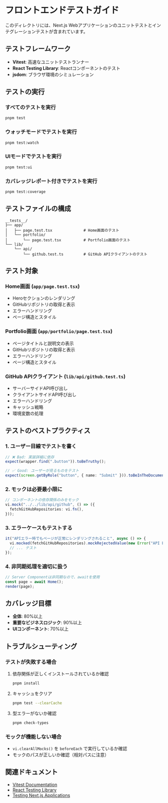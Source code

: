 # フロントエンドテストガイド

このディレクトリには、Next.js Webアプリケーションのユニットテストとインテグレーションテストが含まれています。

## テストフレームワーク

- **Vitest**: 高速なユニットテストランナー
- **React Testing Library**: Reactコンポーネントのテスト
- **jsdom**: ブラウザ環境のシミュレーション

## テストの実行

### すべてのテストを実行

```bash
pnpm test
```

### ウォッチモードでテストを実行

```bash
pnpm test:watch
```

### UIモードでテストを実行

```bash
pnpm test:ui
```

### カバレッジレポート付きでテストを実行

```bash
pnpm test:coverage
```

## テストファイルの構成

```
__tests__/
├── app/
│   ├── page.test.tsx              # Home画面のテスト
│   └── portfolio/
│       └── page.test.tsx          # Portfolio画面のテスト
└── lib/
    └── api/
        └── github.test.ts         # GitHub APIクライアントのテスト
```

## テスト対象

### Home画面 (`app/page.test.tsx`)

- Heroセクションのレンダリング
- GitHubリポジトリの取得と表示
- エラーハンドリング
- ページ構造とスタイル

### Portfolio画面 (`app/portfolio/page.test.tsx`)

- ページタイトルと説明文の表示
- GitHubリポジトリの取得と表示
- エラーハンドリング
- ページ構造とスタイル

### GitHub APIクライアント (`lib/api/github.test.ts`)

- サーバーサイドAPI呼び出し
- クライアントサイドAPI呼び出し
- エラーハンドリング
- キャッシュ戦略
- 環境変数の処理

## テストのベストプラクティス

### 1. ユーザー目線でテストを書く

```typescript
// ❌ Bad: 実装詳細に依存
expect(wrapper.find(".button")).toBeTruthy();

// ✅ Good: ユーザーが見るものをテスト
expect(screen.getByRole("button", { name: "Submit" })).toBeInTheDocument();
```

### 2. モックは必要最小限に

```typescript
// コンポーネントの依存関係のみをモック
vi.mock("../../lib/api/github", () => ({
  fetchGitHubRepositories: vi.fn(),
}));
```

### 3. エラーケースもテストする

```typescript
it("APIエラー時でもページが正常にレンダリングされること", async () => {
  vi.mocked(fetchGitHubRepositories).mockRejectedValue(new Error("API Error"));
  // ... テスト
});
```

### 4. 非同期処理を適切に扱う

```typescript
// Server Componentは非同期なので、awaitを使用
const page = await Home();
render(page);
```

## カバレッジ目標

- **全体**: 80%以上
- **重要なビジネスロジック**: 90%以上
- **UIコンポーネント**: 70%以上

## トラブルシューティング

### テストが失敗する場合

1. 依存関係が正しくインストールされているか確認

   ```bash
   pnpm install
   ```

2. キャッシュをクリア

   ```bash
   pnpm test --clearCache
   ```

3. 型エラーがないか確認
   ```bash
   pnpm check-types
   ```

### モックが機能しない場合

- `vi.clearAllMocks()` を `beforeEach` で実行しているか確認
- モックのパスが正しいか確認（相対パスに注意）

## 関連ドキュメント

- [Vitest Documentation](https://vitest.dev/)
- [React Testing Library](https://testing-library.com/react)
- [Testing Next.js Applications](https://nextjs.org/docs/app/building-your-application/testing/vitest)
